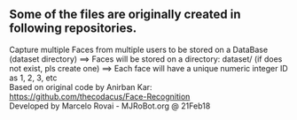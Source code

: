 Some of the files are originally created in following repositories.
-------------
Capture multiple Faces from multiple users to be stored on a DataBase (dataset directory)
	==> Faces will be stored on a directory: dataset/ (if does not exist, pls create one)
	==> Each face will have a unique numeric integer ID as 1, 2, 3, etc                       
Based on original code by Anirban Kar: https://github.com/thecodacus/Face-Recognition    
Developed by Marcelo Rovai - MJRoBot.org @ 21Feb18   
